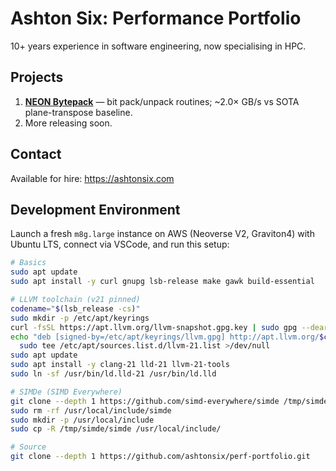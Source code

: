 # Ashton Six: Performance Portfolio

10+ years experience in software engineering, now specialising in HPC.

## Projects

1. **[NEON Bytepack](./bytepack/README.md)** — bit pack/unpack routines; ~2.0× GB/s vs SOTA plane-transpose baseline.
2. More releasing soon.

## Contact

Available for hire: https://ashtonsix.com

## Development Environment

Launch a fresh `m8g.large` instance on AWS (Neoverse V2, Graviton4) with Ubuntu LTS, connect via VSCode, and run this setup:

```sh
# Basics
sudo apt update
sudo apt install -y curl gnupg lsb-release make gawk build-essential

# LLVM toolchain (v21 pinned)
codename="$(lsb_release -cs)"
sudo mkdir -p /etc/apt/keyrings
curl -fsSL https://apt.llvm.org/llvm-snapshot.gpg.key | sudo gpg --dearmor -o /etc/apt/keyrings/llvm.gpg
echo "deb [signed-by=/etc/apt/keyrings/llvm.gpg] http://apt.llvm.org/$codename/ llvm-toolchain-$codename-21 main" | \
  sudo tee /etc/apt/sources.list.d/llvm-21.list >/dev/null
sudo apt update
sudo apt install -y clang-21 lld-21 llvm-21-tools
sudo ln -sf /usr/bin/ld.lld-21 /usr/bin/ld.lld

# SIMDe (SIMD Everywhere)
git clone --depth 1 https://github.com/simd-everywhere/simde /tmp/simde
sudo rm -rf /usr/local/include/simde
sudo mkdir -p /usr/local/include
sudo cp -R /tmp/simde/simde /usr/local/include/

# Source
git clone --depth 1 https://github.com/ashtonsix/perf-portfolio.git
```
